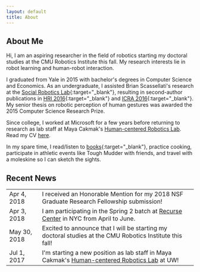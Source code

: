 ```yaml
---
layout: default
title: About
---
```


## About Me
Hi, I am an aspiring researcher in the field of robotics starting my doctoral studies at the CMU Robotics Institute this fall. My research interests lie in robot learning and human-robot interaction.

I graduated from Yale in 2015 with bachelor's degrees in Computer Science and Economics. As an undergraduate, I assisted Brian Scassellati's research at the [Social Robotics Lab](https://scazlab.yale.edu/){:target="\_blank"}, resulting in second-author publications in [HRI 2016](http://scazlab.yale.edu/sites/default/files/files/ADMONI_hri16.pdf){:target="\_blank"} and [ICRA 2016](http://hennyadmoni.com/documents/admoni2016icra.pdf){:target="\_blank"}. My senior thesis on robotic perception of human gestures was awarded the 2015 Computer Science Research Prize. 

Since college, I worked at Microsoft for a few years before returning to research as lab staff at Maya Cakmak's [Human-centered Robotics Lab](https://hcrlab.cs.washington.edu/). Read my CV <a href="{{ site.baseurl }}/cv">here</a>.

In my spare time, I read/listen to [books](https://www.goodreads.com/user/show/49071790-thomas){:target="\_blank"}, practice cooking, participate in athletic events like Tough Mudder with friends, and travel with a moleskine so I can sketch the sights.

## Recent News

|||
--- | ---
| Apr 4, 2018 | I received an Honorable Mention for my 2018 NSF Graduate Research Fellowship submission! |
| Apr 3, 2018 | I am participating in the Spring 2 batch at [Recurse Center](https://www.recurse.com) in NYC from April to June. |
| May 30, 2018 | Excited to announce that I will be starting my doctoral studies at the CMU Robotics Institute this fall! |
| Jul 1, 2017 | I'm starting a new position as lab staff in Maya Cakmak's [Human-centered Robotics Lab](http://hcrlab.cs.washington.edu) at UW! |

